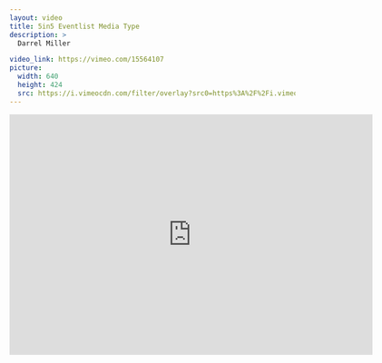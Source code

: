 ```yaml
---
layout: video
title: 5in5 Eventlist Media Type
description: >
  Darrel Miller

video_link: https://vimeo.com/15564107
picture:
  width: 640
  height: 424
  src: https://i.vimeocdn.com/filter/overlay?src0=https%3A%2F%2Fi.vimeocdn.com%2Fvideo%2F93968624_640x424.jpg&src1=http%3A%2F%2Ff.vimeocdn.com%2Fp%2Fimages%2Fcrawler_play.png
---
```

<iframe src="https://player.vimeo.com/video/15564107?title=0&byline=0&portrait=0&badge=0&autopause=0&player_id=0" width="640" height="424" frameborder="0" title="5in5 Eventlist Media Type" webkitallowfullscreen mozallowfullscreen allowfullscreen></iframe>